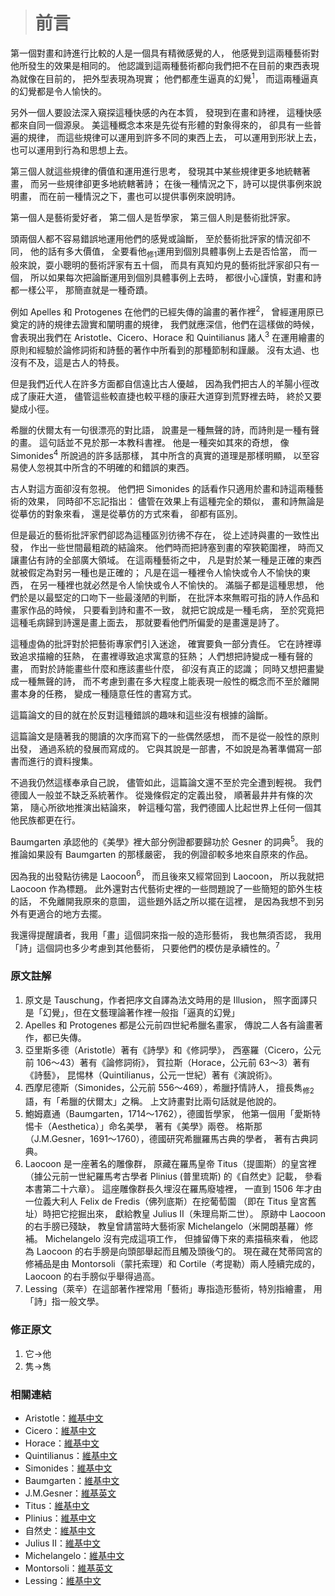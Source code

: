 > # 前言 #

第一個對畫和詩進行比較的人是一個具有精微感覺的人，
他感覺到這兩種藝術對他所發生的效果是相同的。
他認識到這兩種藝術都向我們把不在目前的東西表現為就像在目前的，
把外型表現為現實；
他們都產生逼真的幻覺<sup>1</sup>，
而這兩種逼真的幻覺都是令人愉快的。

另外一個人要設法深入窺探這種快感的內在本質，
發現到在畫和詩裡，
這種快感都來自同一個源泉。
美這種概念本來是先從有形體的對象得來的，
卻具有一些普遍的規律，
而這些規律可以運用到許多不同的東西上去，
可以運用到形狀上去，
也可以運用到行為和思想上去。

第三個人就這些規律的價值和運用進行思考，
發現其中某些規律更多地統轄著畫，
而另一些規律卻更多地統轄著詩；
在後一種情況之下，詩可以提供事例來說明畫，
而在前一種情況之下，畫也可以提供事例來說明詩。

第一個人是藝術愛好者，
第二個人是哲學家，
第三個人則是藝術批評家。

頭兩個人都不容易錯誤地運用他們的感覺或論斷，
至於藝術批評家的情況卻不同，
他的話有多大價值，
全要看他<sub>修1</sub>運用到個別具體事例上去是否恰當，
而一般來說，耍小聰明的藝術評家有五十個，
而具有真知灼見的藝術批評家卻只有一個，
所以如果每次把論斷運用到個別具體事例上去時，
都很小心謹慎，對畫和詩都一樣公平，
那簡直就是一種奇蹟。

例如 Apelles 和 Protogenes 在他們的已經失傳的論畫的著作裡<sup>2</sup>，
曾經運用原已奠定的詩的規律去證實和闡明畫的規律，
我們就應深信，他們在這樣做的時候，
會表現出我們在 Aristotle、Cicero、Horace 和 Quintilianus 諸人<sup>3</sup>
在運用繪畫的原則和經驗於論修詞術和詩藝的著作中所看到的那種節制和謹嚴。
沒有太過、也沒有不及，這是古人的特長。

但是我們近代人在許多方面都自信遠比古人優越，
因為我們把古人的羊腸小徑改成了康莊大道，
儘管這些較直捷也較平穩的康莊大道穿到荒野裡去時，
終於又要變成小徑。

希臘的伏爾太有一句很漂亮的對比語，
說畫是一種無聲的詩，而詩則是一種有聲的畫。
這句話並不見於那一本教科書裡。
他是一種突如其來的奇想，
像 Simonides<sup>4</sup> 所說過的許多話那樣，
其中所含的真實的道理是那樣明顯，
以至容易使人忽視其中所含的不明確的和錯誤的東西。

古人對這方面卻沒有忽視。
他們把 Simonides 的話看作只適用於畫和詩這兩種藝術的效果，
同時卻不忘記指出：
儘管在效果上有這種完全的類似，
畫和詩無論是從摹仿的對象來看，
還是從摹仿的方式來看，
卻都有區別。

但是最近的藝術批評家們卻認為這種區別彷彿不存在，
從上述詩與畫的一致性出發，
作出一些世間最粗疏的結論來。
他們時而把詩塞到畫的窄狹範圍裡，
時而又讓畫佔有詩的全部廣大領域。
在這兩種藝術之中，
凡是對於某一種是正確的東西就被假定為對另一種也是正確的；
凡是在這一種裡令人愉快或令人不愉快的東西，
在另一種裡也就必然是令人愉快或令人不愉快的。
滿腦子都是這種思想，
他們於是以最堅定的口吻下一些最淺陋的判斷，
在批評本來無暇可指的詩人作品和畫家作品的時候，
只要看到詩和畫不一致，
就把它說成是一種毛病，
至於究竟把這種毛病歸到詩還是畫上面去，
那就要看他們所偏愛的是畫還是詩了。

這種虛偽的批評對於把藝術專家們引入迷途，
確實要負一部分責任。
它在詩裡導致追求描繪的狂熱，
在畫裡導致追求寓意的狂熱；
人們想把詩變成一種有聲的畫，
而對於詩能畫些什麼和應該畫些什麼，
卻沒有真正的認識；
同時又想把畫變成一種無聲的詩，
而不考慮到畫在多大程度上能表現一般性的概念而不至於離開畫本身的任務，
變成一種隨意任性的書寫方式。

這篇論文的目的就在於反對這種錯誤的趣味和這些沒有根據的論斷。

這篇論文是隨著我的閱讀的次序而寫下的一些偶然感想，
而不是從一般性的原則出發，
通過系統的發展而寫成的。
它與其說是一部書，不如說是為著準備寫一部書而進行的資料搜集。

不過我仍然這樣奉承自己說，
儘管如此，這篇論文還不至於完全遭到輕視。
我們德國人一般並不缺乏系統著作。
從幾條假定的定義出發，
順著最井井有條的次第，
隨心所欲地推演出結論來，
幹這種勾當，我們德國人比起世界上任何一個其他民族都更在行。

Baumgarten 承認他的《美學》裡大部分例證都要歸功於 Gesner 的詞典<sup>5</sup>。
我的推論如果設有 Baumgarten 的那樣嚴密，
我的例證卻較多地來自原來的作品。

因為我的出發點彷彿是 Laocoon<sup>6</sup>，
而且後來又經常回到 Laocoon，
所以我就把 Laocoon 作為標題。
此外還對古代藝術史裡的一些問題說了一些簡短的節外生枝的話，
不免離開我原來的意圖，
這些題外話之所以擺在這裡，
是因為我想不到另外有更適合的地方去擺。

我還得提醒讀者，我用「畫」這個詞來指一般的造形藝術，
我也無須否認，
我用「詩」這個詞也多少考慮到其他藝術，
只要他們的模仿是承續性的。<sup>7</sup>


### 原文註解 ###

1. 原文是 Tauschung，作者把序文自譯為法文時用的是 Illusion，
	照字面譯只是「幻覺」，但在文藝理論著作裡一般指「逼真的幻覺」
2. Apelles 和 Protogenes 都是公元前四世紀希臘名畫家，
	傳說二人各有論畫著作，都已失傳。
3. 亞里斯多德（Aristotle）著有《詩學》和《修詞學》，
	西塞羅（Cicero，公元前 106～43）著有《論修詞術》，
	賀拉斯（Horace，公元前 63～3）著有《詩藝》，
	昆惕林（Quintilianus，公元一世紀）著有《演說術》。
4. 西摩尼德斯（Simonides，公元前 556～469），希臘抒情詩人，
	擅長雋<sub>修2</sub>語，有「希臘的伏爾太」之稱。
	上文詩畫對比兩句話就是他說的。
5. 鮑姆嘉通（Baumgarten，1714～1762），德國哲學家，
	他第一個用「愛斯特惕卡（Aesthetica）」命名美學，
	著有《美學》兩卷。
	格斯那（J.M.Gesner，1691～1760），德國研究希臘羅馬古典的學者，
	著有古典詞典。
6. Laocoon 是一座著名的雕像群，
	原藏在羅馬皇帝 Titus（提圖斯）的皇宮裡
	（據公元前一世紀羅馬考古學者 Plinius (普里琉斯) 的《自然史》記載，
	參看本書第二十六章）。
	這座雕像群長久埋沒在羅馬廢墟裡，
	一直到 1506 年才由一位義大利人 Felix de Fredis（佛列底斯）在挖葡萄園
	（即在 Titus 皇宮舊址）時把它挖掘出來，
	獻給教皇 Julius II（朱理烏斯二世）。
	原跡中 Laocoon 的右手膀已殘缺，
	教皇曾請當時大藝術家 Michelangelo（米開朗基羅）修補。
	Michelangelo 沒有完成這項工作，
	但據留傳下來的素描稿來看，
	他認為 Laocoon 的右手膀是向頭部舉起而且觸及頭後勺的。
	現在藏在梵蒂岡宮的修補品是由 Montorsoli（蒙托索理）和 Cortile（考提勒）兩人陸續完成的，
	Laocoon 的右手膀似乎舉得過高。
7. Lessing（萊辛）在這部著作裡常用「藝術」專指造形藝術，特別指繪畫，
	用「詩」指一般文學。


### 修正原文 ###

1. 它→他
2. 隽→雋


### 相關連結 ###

* Aristotle：[維基中文](https://zh.wikipedia.org/wiki/%E4%BA%9A%E9%87%8C%E5%A3%AB%E5%A4%9A%E5%BE%B7)
* Cicero：[維基中文](https://zh.wikipedia.org/wiki/%E8%A5%BF%E5%A1%9E%E7%BD%97)
* Horace：[維基中文](https://zh.wikipedia.org/wiki/%E8%B4%BA%E6%8B%89%E6%96%AF)
* Quintilianus：[維基中文](https://zh.wikipedia.org/wiki/%E6%98%86%E6%8F%90%E5%88%A9%E5%AE%89)
* Simonides：[維基中文](https://zh.wikipedia.org/wiki/%E8%A5%BF%E8%8E%AB%E5%B0%BC%E5%BE%B7%E6%96%AF)
* Baumgarten：[維基中文](https://zh.wikipedia.org/wiki/%E4%BA%9A%E5%8A%9B%E5%B1%B1%E5%A4%A7%C2%B7%E8%91%9B%E7%89%B9%E5%88%97%C2%B7%E9%B2%8D%E5%A7%86%E5%98%89%E9%80%9A)
* J.M.Gesner：[維基英文](https://en.wikipedia.org/wiki/Johann_Matthias_Gesner)
* Titus：[維基中文](https://zh.wikipedia.org/wiki/%E6%8F%90%E5%9C%96%E6%96%AF)
* Plinius：[維基中文](https://zh.wikipedia.org/wiki/%E8%80%81%E6%99%AE%E6%9E%97%E5%B0%BC)
* 自然史：[維基中文](https://zh.wikipedia.org/wiki/%E5%8D%9A%E7%89%A9%E5%BF%97_(%E8%80%81%E6%99%AE%E6%9E%97%E5%B0%BC))
* Julius II：[維基中文](https://zh.wikipedia.org/wiki/%E5%84%92%E7%95%A5%E4%BA%8C%E4%B8%96)
* Michelangelo：[維基中文](https://zh.wikipedia.org/wiki/%E7%B1%B3%E5%BC%80%E6%9C%97%E5%9F%BA%E7%BD%97)
* Montorsoli：[維基英文](https://en.wikipedia.org/wiki/Giovanni_Angelo_Montorsoli)
* Lessing：[維基中文](https://zh.wikipedia.org/wiki/%E6%88%88%E7%89%B9%E9%9C%8D%E5%B0%94%E5%BE%B7%C2%B7%E5%9F%83%E5%A4%AB%E8%8E%B1%E5%A7%86%C2%B7%E8%8E%B1%E8%BE%9B)
